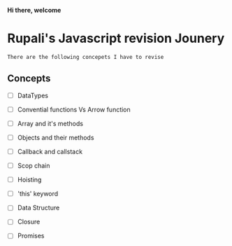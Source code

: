 **Hi there, welcome**

# Rupali's Javascript revision Jounery
	There are the following concepets I have to revise

## Concepts 

- [ ] DataTypes
- [ ] Convential functions Vs Arrow function
- [ ] Array and it's methods
- [ ] Objects and their methods
- [ ] Callback and callstack
- [ ] Scop chain
- [ ] Hoisting
- [ ] 'this' keyword
- [ ] Data Structure
- [ ] Closure
- [ ] Promises

